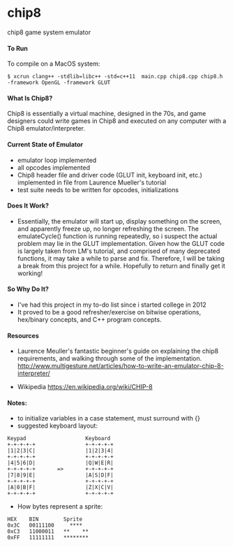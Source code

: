 # chip8
chip8 game system emulator

#### To Run
To compile on a MacOS system:

`$ xcrun clang++ -stdlib=libc++ -std=c++11  main.cpp chip8.cpp chip8.h -framework OpenGL -framework GLUT`

#### What Is Chip8?
Chip8 is essentially a virtual machine, designed in the 70s, and game designers could write games in Chip8 and executed on any computer with a Chip8 emulator/interpreter.

#### Current State of Emulator
* emulator loop implemented
* all opcodes implemented
* Chip8 header file and driver code (GLUT init, keyboard init, etc.) implemented in file from Laurence Mueller's tutorial
* test suite needs to be written for opcodes, initializations

#### Does It Work?
* Essentially, the emulator will start up, display something on the screen, and apparently freeze up, no longer refreshing the screen. The emulateCycle() function is running repeatedly, so i suspect the actual problem may lie in the GLUT implementation. Given how the GLUT code is largely taken from LM's tutorial, and comprised of many deprecated functions, it may take a while to parse and fix. Therefore, I will be taking a break from this project for a while. Hopefully to return and finally get it working!

#### So Why Do It?
* I've had this project in my to-do list since i started college in 2012
* It proved to be a good refresher/exercise on bitwise operations, hex/binary concepts, and C++ program concepts.

#### Resources
* Laurence Meuller's fantastic beginner's guide on explaining the chip8 requirements, and walking through some of the implementation.
http://www.multigesture.net/articles/how-to-write-an-emulator-chip-8-interpreter/

* Wikipedia
https://en.wikipedia.org/wiki/CHIP-8


#### Notes:
* to initialize variables in a case statement, must surround with {}
* suggested keyboard layout:
```
Keypad                   Keyboard
+-+-+-+-+                +-+-+-+-+
|1|2|3|C|                |1|2|3|4|
+-+-+-+-+                +-+-+-+-+
|4|5|6|D|                |Q|W|E|R|
+-+-+-+-+       =>       +-+-+-+-+
|7|8|9|E|                |A|S|D|F|
+-+-+-+-+                +-+-+-+-+
|A|0|B|F|                |Z|X|C|V|
+-+-+-+-+                +-+-+-+-+

```

* How bytes represent a sprite:

```
HEX    BIN        Sprite
0x3C   00111100     ****
0xC3   11000011   **    **
0xFF   11111111   ********

```
